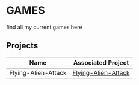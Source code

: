 # GAMES
find all my current games here

## Projects

| Name                                         | Associated Project         |
|-----------------------------------------------|----------------------------|
|Flying-Alien-Attack|  <a href="https://github.com/kelubia/Flying-Alien-Attack"> Flying-Alien-Attack</a>|

